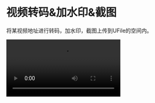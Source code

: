 

# 视频转码&加水印&截图

将某视频地址进行转码，加水印，截图上传到UFile的空间内。

![视频转码&加水印&截图](http://stepflow-docs.cn-bj.ufileos.com/scenario-umedia.mp4)
